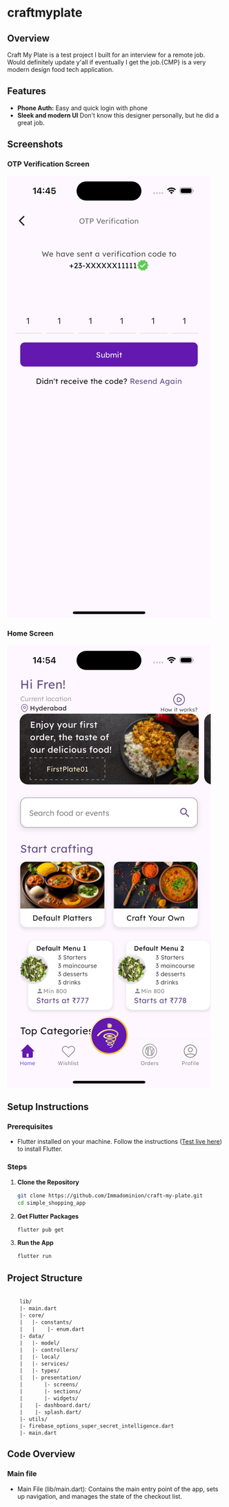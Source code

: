 # craftmyplate

## Overview

Craft My Plate is a test project I built for an interview for a remote job. Would definitely update y'all if eventually I get the job.{CMP} is a very modern design food tech application.

## Features

- **Phone Auth:** Easy and quick login with phone
- **Sleek and modern UI** Don't know this designer personally, but he did a great job.

## Screenshots

### OTP Verification Screen

![OTP Screen](ss/img1.png)

### Home Screen

![Home Screen](ss/img2.png)

## Setup Instructions

### Prerequisites

- Flutter installed on your machine. Follow the instructions ([Test live here](https://appetize.io/app/b_fhq3l5zt3xt7natrel5fx32cb4)) to install Flutter.

### Steps

1. **Clone the Repository**

   ```sh
   git clone https://github.com/Immadominion/craft-my-plate.git
   cd simple_shopping_app
   ```

2. **Get Flutter Packages**

   ```sh
   flutter pub get

   ```

3. **Run the App**
   ```sh
   flutter run
   ```

<!-- ## Appetize Demo

- You can view a live demo of the app on Appetize.io ([here](would-add-link-here-soon)) -->

## Project Structure

```

    lib/
    |- main.dart
    |- core/
    |   |- constants/
    |   |    |- enum.dart
    |- data/
    |   |- model/
    |   |- controllers/
    |   |- local/
    |   |- services/
    |   |- types/
    |   |- presentation/
    |       |- screens/
    |       |- sections/
    |       |- widgets/
    |    |- dashboard.dart/
    |    |- splash.dart/
    |- utils/
    |- firebase_options_super_secret_intelligence.dart
    |- main.dart
```

## Code Overview

### Main file

- Main File (lib/main.dart): Contains the main entry point of the app, sets up navigation, and manages the state of the checkout list.
